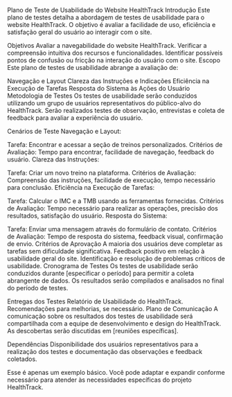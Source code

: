 Plano de Teste de Usabilidade do Website HealthTrack
Introdução
Este plano de testes detalha a abordagem de testes de usabilidade para o website HealthTrack. O objetivo é avaliar a facilidade de uso, eficiência e satisfação geral do usuário ao interagir com o site.

Objetivos
Avaliar a navegabilidade do website HealthTrack.
Verificar a compreensão intuitiva dos recursos e funcionalidades.
Identificar possíveis pontos de confusão ou fricção na interação do usuário com o site.
Escopo
Este plano de testes de usabilidade abrange a avaliação de:

Navegação e Layout
Clareza das Instruções e Indicações
Eficiência na Execução de Tarefas
Resposta do Sistema às Ações do Usuário
Metodologia de Testes
Os testes de usabilidade serão conduzidos utilizando um grupo de usuários representativos do público-alvo do HealthTrack. Serão realizados testes de observação, entrevistas e coleta de feedback para avaliar a experiência do usuário.

Cenários de Teste
Navegação e Layout:

Tarefa: Encontrar e acessar a seção de treinos personalizados.
Critérios de Avaliação: Tempo para encontrar, facilidade de navegação, feedback do usuário.
Clareza das Instruções:

Tarefa: Criar um novo treino na plataforma.
Critérios de Avaliação: Compreensão das instruções, facilidade de execução, tempo necessário para conclusão.
Eficiência na Execução de Tarefas:

Tarefa: Calcular o IMC e a TMB usando as ferramentas fornecidas.
Critérios de Avaliação: Tempo necessário para realizar as operações, precisão dos resultados, satisfação do usuário.
Resposta do Sistema:

Tarefa: Enviar uma mensagem através do formulário de contato.
Critérios de Avaliação: Tempo de resposta do sistema, feedback visual, confirmação de envio.
Critérios de Aprovação
A maioria dos usuários deve completar as tarefas sem dificuldade significativa.
Feedback positivo em relação à usabilidade geral do site.
Identificação e resolução de problemas críticos de usabilidade.
Cronograma de Testes
Os testes de usabilidade serão conduzidos durante [especificar o período] para permitir a coleta abrangente de dados. Os resultados serão compilados e analisados no final do período de testes.

Entregas dos Testes
Relatório de Usabilidade do HealthTrack.
Recomendações para melhorias, se necessário.
Plano de Comunicação
A comunicação sobre os resultados dos testes de usabilidade será compartilhada com a equipe de desenvolvimento e design do HealthTrack. As descobertas serão discutidas em [reuniões específicas].

Dependências
Disponibilidade dos usuários representativos para a realização dos testes e documentação das observações e feedback coletados.

Esse é apenas um exemplo básico. Você pode adaptar e expandir conforme necessário para atender às necessidades específicas do projeto HealthTrack.
